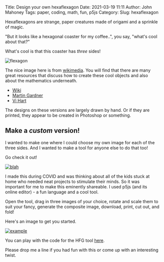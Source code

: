 Title: Design your own hexaflexagon
Date: 2021-03-19 11:11
Author: John Mahoney
Tags: paper, coding, math, fun, p5js
Category:
Slug: hexaflexagon

Hexaflexagons are strange, paper creatures made of origami and a sprinkle of magic.

"But it looks like a hexagonal coaster for my coffee..", you say, "what's cool about that?"

What's cool is that this coaster has *three* sides!

![flexagon]({static}./img/flexagon.gif)

The nice image here is from [wikimedia](https://commons.wikimedia.org/wiki/File:Flexagon.gif).
You will find that there are many great resources that discuss how to create these cool objects and also about the mathematics underneath.

- [Wiki](https://en.wikipedia.org/wiki/Flexagon)
- [Martin Gardner](https://www.goodreads.com/book/show/415056.Hexaflexagons_and_Other_Mathematical_Diversions)
- [Vi Hart](http://vihart.com/hexaflexagons/)

The designs on these versions are largely drawn by hand.
Or if they are printed, they appear to be created in Photoshop or something.

## Make a *custom* version!

I wanted to make one where I could choose my own image for each of the three sides.
And I wanted to make a tool for anyone else to do that too!

Go check it out!

[![blah]({static}./img/HFGiconsmall.png)](https://editor.p5js.org/mohnjahoney/full/-fVgtBMTP)

I made this during COVID and was thinking about all of the kids stuck at home who needed neat projects to stimulate their minds.
So it was important for me to make this eminently shareable.
I used p5js (and its online editor) - a fun language and a cool tool.

Open the tool, drag in three images of your choice, rotate and scale them to suit your fancy, generate the composite image, download, print, cut out, and fold!

Here's an image to get you started.

[![example]({static}./img/example_hexaflexagon_small.png)]({static}./img/example_hexaflexagon.png)

You can play with the code for the HFG tool [here](https://editor.p5js.org/mohnjahoney/sketches/-fVgtBMTP).

Please drop me a line if you had fun with this or come up with an interesting twist.